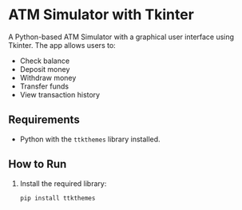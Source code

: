 # ATM Simulator with Tkinter

A Python-based ATM Simulator with a graphical user interface using Tkinter. The app allows users to:
- Check balance
- Deposit money
- Withdraw money
- Transfer funds
- View transaction history

## Requirements
- Python with the `ttkthemes` library installed.

## How to Run
1. Install the required library:
   ```bash
   pip install ttkthemes
